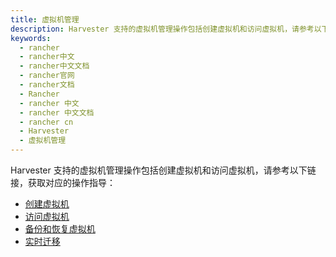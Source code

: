 ```yaml
---
title: 虚拟机管理
description: Harvester 支持的虚拟机管理操作包括创建虚拟机和访问虚拟机，请参考以下链接，获取对应的操作指导。
keywords:
  - rancher
  - rancher中文
  - rancher中文文档
  - rancher官网
  - rancher文档
  - Rancher
  - rancher 中文
  - rancher 中文文档
  - rancher cn
  - Harvester
  - 虚拟机管理
---
```


Harvester 支持的虚拟机管理操作包括创建虚拟机和访问虚拟机，请参考以下链接，获取对应的操作指导：

- [创建虚拟机](/docs/harverster/vm-management/create-vm/_index)
- [访问虚拟机](/docs/harverster/vm-management/access-vm/_index)
- [备份和恢复虚拟机](/docs/harverster/vm-management/backup-restore/_index)
- [实时迁移](/docs/harverster/vm-management/live-migration/_index)
